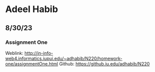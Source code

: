 # Adeel Habib
## 8/30/23
### Assignment One
Weblink: http://in-info-web4.informatics.iupui.edu/~adhabib/N220/homework-one/assignmentOne.html
Github: https://github.iu.edu/adhabib/N220